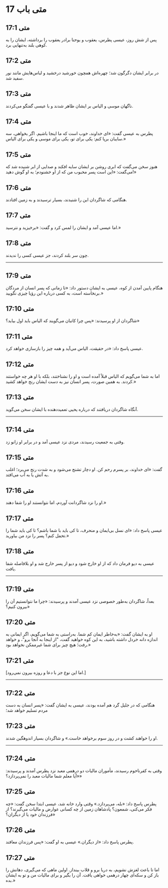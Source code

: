 # متی باب 17

## متی 17:1

پس از شش روز، عیسی پطرس، یعقوب و یوحنا برادر یعقوب را برداشته، ایشان را به کوهی بلند به‌تنهایی برد.

## متی 17:2

در برابر ایشان دگرگون شد؛ چهره‌اش همچون خورشید درخشید و لباس‌هایش مانند نور سفید شد.

## متی 17:3

ناگهان موسی و الیاس بر ایشان ظاهر شدند و با عیسی گفتگو می‌کردند.

## متی 17:4

پطرس به عیسی گفت: «ای خداوند، خوب است که ما اینجا باشیم. اگر بخواهی، سه سایبان برپا کنم: یکی برای تو، یکی برای موسی و یکی برای الیاس.»

## متی 17:5

هنوز سخن می‌گفت که ابری روشن بر ایشان سایه افکند و صدایی از ابر شنیده شد که می‌گفت: «این است پسر محبوب من که از او خشنودم؛ به او گوش دهید!»

## متی 17:6

هنگامی که شاگردان این را شنیدند، بسیار ترسیدند و به زمین افتادند.

## متی 17:7

اما عیسی آمد و ایشان را لمس کرد و گفت: «برخیزید و نترسید.»

## متی 17:8

چون سر بلند کردند، جز عیسی کسی را ندیدند.

---

## متی 17:9

هنگام پایین آمدن از کوه، عیسی به ایشان دستور داد: «تا زمانی که پسر انسان از مردگان برنخاسته است، به کسی درباره این رؤیا چیزی نگویید.»

## متی 17:10

شاگردان از او پرسیدند: «پس چرا کاتبان می‌گویند که الیاس باید اول بیاید؟»

## متی 17:11

عیسی پاسخ داد: «در حقیقت، الیاس می‌آید و همه چیز را بازسازی خواهد کرد.

## متی 17:12

اما به شما می‌گویم که الیاس قبلاً آمده است و او را نشناختند، بلکه با او هر چه خواستند کردند. به همین صورت، پسر انسان نیز به دست ایشان رنج خواهد کشید.»

## متی 17:13

آنگاه شاگردان دریافتند که درباره یحیی تعمیددهنده با ایشان سخن می‌گوید.

---

## متی 17:14

وقتی به جمعیت رسیدند، مردی نزد عیسی آمد و در برابر او زانو زد.

## متی 17:15

گفت: «ای خداوند، بر پسرم رحم کن. او دچار تشنج می‌شود و به شدت رنج می‌برد؛ اغلب به آتش یا به آب می‌افتد.

## متی 17:16

او را نزد شاگردانت آوردم، اما نتوانستند او را شفا دهند.»

## متی 17:17

عیسی پاسخ داد: «ای نسل بی‌ایمان و منحرف، تا کی باید با شما باشم؟ تا کی باید شما را تحمل کنم؟ پسر را نزد من بیاورید.»

## متی 17:18

عیسی به دیو فرمان داد که از او خارج شود و دیو از پسر خارج شد و او بلافاصله شفا یافت.

---

## متی 17:19

بعداً، شاگردان به‌طور خصوصی نزد عیسی آمدند و پرسیدند: «چرا ما نتوانستیم آن را بیرون کنیم؟»

## متی 17:20

او به ایشان گفت: «به‌خاطر ایمان کم شما. به‌راستی به شما می‌گویم، اگر ایمانی به اندازه دانه خردل داشته باشید، به این کوه خواهید گفت، "از اینجا به آنجا برو"، و خواهد رفت؛ هیچ چیز برای شما غیرممکن نخواهد بود.»

## متی 17:21

[اما این نوع جز با دعا و روزه بیرون نمی‌رود.]

---

## متی 17:22

هنگامی که در جلیل گرد هم آمده بودند، عیسی به ایشان گفت: «پسر انسان به دست مردم تسلیم خواهد شد؛

## متی 17:23

او را خواهند کشت و در روز سوم برخواهد خاست.» و شاگردان بسیار اندوهگین شدند.

---

## متی 17:24

وقتی به کفرناحوم رسیدند، مأموران مالیات دو درهمی معبد نزد پطرس آمدند و پرسیدند: «آیا معلم شما مالیات معبد را نمی‌پردازد؟»

## متی 17:25

پطرس پاسخ داد: «بله، می‌پردازد.» وقتی وارد خانه شد، عیسی ابتدا سخن گفت: «چه فکر می‌کنی، شمعون؟ پادشاهان زمین از چه کسانی عوارض و مالیات می‌گیرند؟ از فرزندان خود یا از دیگران؟»

## متی 17:26

پطرس پاسخ داد: «از دیگران.» عیسی به او گفت: «پس فرزندان معافند.

## متی 17:27

اما تا باعث لغزش نشویم، به دریا برو و قلاب بینداز. اولین ماهی که می‌گیری، دهانش را باز کن و سکه‌ای چهار درهمی خواهی یافت. آن را بگیر و برای مالیات من و تو به ایشان بده.»
